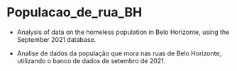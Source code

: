 # Populacao_de_rua_BH
* Analysis of data on the homeless population in Belo Horizonte, using the September 2021 database.

* Analise de dados da população que mora nas ruas de Belo Horizonte, utilizando o banco de dados de setembro de 2021.
